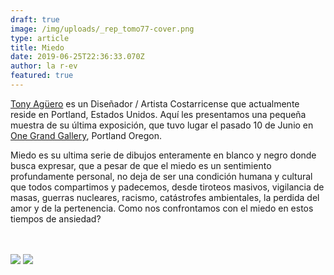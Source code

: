 ```yaml
---
draft: true
image: /img/uploads/_rep_tomo77-cover.png
type: article
title: Miedo
date: 2019-06-25T22:36:33.070Z
author: la r-ev
featured: true
---
```

[Tony Agüero](http://www.tomo77.com/) es un Diseñador / Artista Costarricense que actualmente reside en Portland, Estados Unidos. Aquí les presentamos una pequeña muestra de su última exposición, que tuvo lugar el pasado 10 de Junio en [One Grand Gallery](https://www.onegrandgallery.com/), Portland Oregon. 

Miedo es su ultima serie de dibujos enteramente en blanco y negro donde busca expresar, que a pesar de que el miedo es un sentimiento  profundamente personal, no deja de ser una condición humana y cultural que todos compartimos y padecemos, desde tiroteos masivos, vigilancia de masas, guerras nucleares, racismo, catástrofes ambientales, la perdida del amor y de la pertenencia. Como nos confrontamos con el miedo en estos tiempos de ansiedad?

<br><br>
![](/img/uploads/rep_tomo77_photo-2019-06-25-13-08-34.jpg)
![](/img/uploads/rep_tomo77_photo-2019-06-25-13-08-35-2.jpg)
